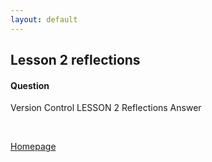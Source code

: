 ```yaml
---
layout: default
---
```


## Lesson 2 reflections

#### Question

Version Control LESSON 2 Reflections Answer

<br />

[Homepage](../)
